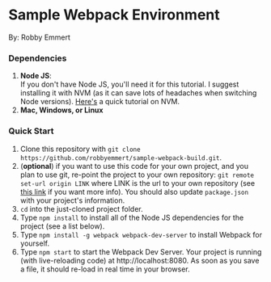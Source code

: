 # Sample Webpack Environment
By: Robby Emmert

### Dependencies  
1. **Node JS**:  
If you don't have Node JS, you'll need it for this tutorial.  I suggest installing it with NVM (as it can save lots of headaches when switching Node versions).  [Here's](docs/NVMIntro.md) a quick tutorial on NVM.
2. **Mac, Windows, or Linux**  

### Quick Start
1. Clone this repository with `git clone https://github.com/robbyemmert/sample-webpack-build.git`.
2. (**optional**) if you want to use this code for your own project, and you plan to use git, re-point the project to your own repository: `git remote set-url origin LINK` where LINK is the url to your own repository (see [this link](https://help.github.com/articles/changing-a-remote-s-url/) if you want more info).  You should also update `package.json` with your project's information.
3. `cd` into the just-cloned project folder.
4. Type `npm install` to install all of the Node JS dependencies for the project (see a list below).
5. Type `npm install -g webpack webpack-dev-server` to install Webpack for yourself.
6. Type `npm start` to start the Webpack Dev Server.  Your project is running (with live-reloading code) at http://localhost:8080.  As soon as you save a file, it should re-load in real time in your browser.
